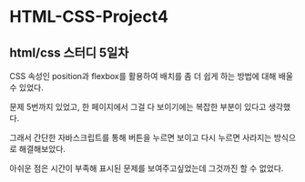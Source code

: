 # HTML-CSS-Project4
## html/css 스터디 5일차
CSS 속성인 position과 flexbox를 활용하여 배치를 좀 더 쉽게 하는 방법에 대해 배울 수 있었다.

문제 5번까지 있었고, 한 페이지에서 그걸 다 보이기에는 복잡한 부분이 있다고 생각했다.

그래서 간단한 자바스크립트를 통해 버튼을 누르면 보이고 다시 누르면 사라지는 방식으로 해결해보았다. 

아쉬운 점은 시간이 부족해 표시된 문제를 보여주고싶었는데 그것까진 할 수 없었다.
